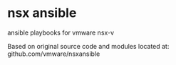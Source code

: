 # nsx ansible
ansible playbooks for vmware nsx-v

Based on original source code and modules located at: github.com/vmware/nsxansible

